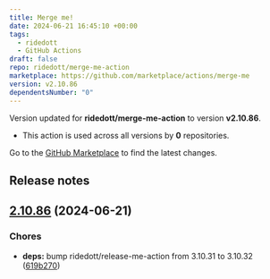 ```yaml
---
title: Merge me!
date: 2024-06-21 16:45:10 +00:00
tags:
  - ridedott
  - GitHub Actions
draft: false
repo: ridedott/merge-me-action
marketplace: https://github.com/marketplace/actions/merge-me
version: v2.10.86
dependentsNumber: "0"
---
```



Version updated for **ridedott/merge-me-action** to version **v2.10.86**.
- This action is used across all versions by **0** repositories.

Go to the [GitHub Marketplace](https://github.com/marketplace/actions/merge-me) to find the latest changes.

## Release notes

## [2.10.86](https://github.com/ridedott/merge-me-action/compare/v2.10.85...v2.10.86) (2024-06-21)


### Chores

* **deps:** bump ridedott/release-me-action from 3.10.31 to 3.10.32 ([619b270](https://github.com/ridedott/merge-me-action/commit/619b270607b3019f1a28cfa23084b4a1322f3f04))





